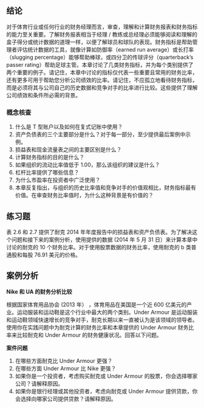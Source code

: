 ## 结论

对于体育行业或任何行业的财务经理而言，审查，理解和计算财务报表和财务指标的能力至关重要。了解财务报表相当于经理 / 教练或总经理必须能够阅读和理解的盒子得分或统计数据的道理一样，以便了解球员和球队的表现。财务指标是帮助管理者评估统计数据的工具，就像计算如防御率（earned run average）或长打率（slugging percentage）能够帮助棒球，或四分卫的传球评分（quarterback’s passer rating）帮助足球主管。本章讨论了几类财务指标，并为每个类别提供了两个重要的例子。请记住，本章中讨论的指标仅代表一些重要且常用的财务比率，还有更多可用于帮助您分析公司绩效的比率。请记住，不应孤立地看待财务指标，而是必须将其与公司自己的历史数据和竞争对手的比率进行比较。这些提供了理解公司绩效和条件所必需的背景。

### 概念核查

1. 什么是 T 型账户以及如何在复式记账中使用？
2. 资产负债表的三个主要部分是什么？对于每一部分，至少提供最后案例中示例。
3. 损益表和现金流量表之间的主要区别是什么？
4. 计算财务指标的目的是什么？
5. 如果组织的流动比率值低于 1.00，那么该组织的建议是什么？
6. 杠杆比率提供了哪些信息？
7. 为什么市盈率在投资者中广泛使用？
8. 本章反复指出，与组织的历史比率值和竞争对手的价值观相比，财务指标最有价值。在审查财务比率值时，为什么这种背景是有价值的？

## 练习题

表 2.6 和 2.7 提供了耐克 2014 年年度报告中的损益表和资产负债表。为了解决这个问题和接下来的案例分析，使用提供的数据 (2014 年 5 月 31 日）来计算本章中讨论的耐克的 10 个财务比率。对于使用股票数据的财务比率，使用耐克的 b 类普通股和每股 76.91 美元的价格。

## 案例分析

**Nike 和 UA 的财务分析比较**

根据国家体育用品协会 (2013 年） ，体育用品在美国是一个近 600 亿美元的产业。运动服装和运动鞋是这个行业中最大的两个类别。Under Armour 是运动服装和运动鞋领域快速增长的竞争对手，耐克长期以来一直被认为是该领域的领导者。使用你在实践问题中为耐克计算的财务比率和本章提供的 Under Armour 财务比率来比较耐克和 Under Armour 的财务健康状况。回答以下问题。

**案件问题**

1. 在哪些方面耐克比 Under Armour 更强？
2. 在哪些方面 Under Armour 比 Nike 更强？
3. 如果你是一个投资者，考虑购买耐克或 Under Armour 的股票，你会选择哪家公司？请解释原因。
4. 如果你是银行经理或其他投资者，考虑向耐克或 Under Armour 提供贷款，你会选择向哪家公司提供贷款？请解释原因。